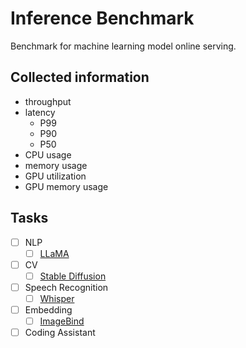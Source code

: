 # Inference Benchmark

Benchmark for machine learning model online serving.

## Collected information

- throughput
- latency
  - P99
  - P90
  - P50
- CPU usage
- memory usage
- GPU utilization
- GPU memory usage

## Tasks

- [ ] NLP
  - [ ] [LLaMA](https://github.com/facebookresearch/llama)
- [ ] CV
  - [ ] [Stable Diffusion](https://huggingface.co/runwayml/stable-diffusion-v1-5)
- [ ] Speech Recognition
  - [ ] [Whisper](https://github.com/openai/whisper)
- [ ] Embedding
  - [ ] [ImageBind](https://github.com/facebookresearch/ImageBind)
- [ ] Coding Assistant
